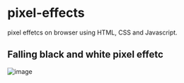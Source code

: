 # pixel-effects
pixel effetcs on browser using HTML, CSS and Javascript.

## Falling black and white pixel effetc

![image](black_and_white.gif)


